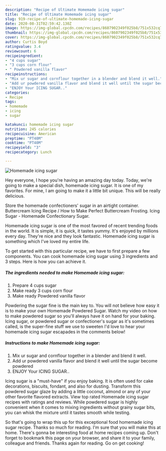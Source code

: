 ```yaml
---
description: "Recipe of Ultimate Homemade icing sugar"
title: "Recipe of Ultimate Homemade icing sugar"
slug: 919-recipe-of-ultimate-homemade-icing-sugar
date: 2020-08-31T02:59:42.130Z
image: https://img-global.cpcdn.com/recipes/8607902349f025b8/751x532cq70/homemade-icing-sugar-recipe-main-photo.jpg
thumbnail: https://img-global.cpcdn.com/recipes/8607902349f025b8/751x532cq70/homemade-icing-sugar-recipe-main-photo.jpg
cover: https://img-global.cpcdn.com/recipes/8607902349f025b8/751x532cq70/homemade-icing-sugar-recipe-main-photo.jpg
author: Curtis Boyd
ratingvalue: 3.4
reviewcount: 6
recipeingredient:
- "4 cups sugar"
- "3 cups corn flour"
- " Powdered vanilla flavor"
recipeinstructions:
- "Mix ur sugar and cornflour together in a blender and blend it well."
- "Add ur powdered vanilla flavor and blend it well until the sugar become powdered"
- "ENJOY Your ICING SUGAR.."
categories:
- Recipe
tags:
- homemade
- icing
- sugar

katakunci: homemade icing sugar 
nutrition: 245 calories
recipecuisine: American
preptime: "PT40M"
cooktime: "PT40M"
recipeyield: "3"
recipecategory: Lunch

---
```



![Homemade icing sugar](https://img-global.cpcdn.com/recipes/8607902349f025b8/751x532cq70/homemade-icing-sugar-recipe-main-photo.jpg)

Hey everyone, I hope you're having an amazing day today. Today, we're going to make a special dish, homemade icing sugar. It is one of my favorites. For mine, I am going to make it a little bit unique. This will be really delicious.

Store the homemade confectioners&#39; sugar in an airtight container. Buttercream Icing Recipe / How to Make Perfect Buttercream Frosting. Icing Sugar - Homemade Confectionary Sugar.

Homemade icing sugar is one of the most favored of recent trending foods in the world. It is simple, it is quick, it tastes yummy. It's enjoyed by millions every day. They're nice and they look fantastic. Homemade icing sugar is something which I've loved my entire life.


To get started with this particular recipe, we have to first prepare a few components. You can cook homemade icing sugar using 3 ingredients and 3 steps. Here is how you can achieve it.

<!--inarticleads1-->

##### The ingredients needed to make Homemade icing sugar:

1. Prepare 4 cups sugar
1. Make ready 3 cups corn flour
1. Make ready  Powdered vanilla flavor


Powdering the sugar fine is the main key to. You will not believe how easy it is to make your own Homemade Powdered Sugar. Watch my video on how to make powdered sugar so you&#39;ll always have it on hand for your baking. Icing sugar, or powdered sugar or confectioner&#39;s sugar as it&#39;s sometimes called, is the super-fine stuff we use to sweeten I&#39;d love to hear your homemade icing sugar escapades in the comments below! 

<!--inarticleads2-->

##### Instructions to make Homemade icing sugar:

1. Mix ur sugar and cornflour together in a blender and blend it well.
1. Add ur powdered vanilla flavor and blend it well until the sugar become powdered
1. ENJOY Your ICING SUGAR..


Icing sugar is a &#34;must-have&#34; if you enjoy baking. It is often used for cake decorations, biscuits, fondant, and also for dusting. Transform this powdered sugar glaze by adding a little coconut, almond or any of your other favorite flavored extracts. View top rated Homemade icing sugar recipes with ratings and reviews. While powdered sugar is highly convenient when it comes to mixing ingredients without grainy sugar bits, you can whisk the mixture until it tastes smooth while testing. 

So that's going to wrap this up for this exceptional food homemade icing sugar recipe. Thanks so much for reading. I'm sure that you will make this at home. There's gonna be interesting food at home recipes coming up. Don't forget to bookmark this page on your browser, and share it to your family, colleague and friends. Thanks again for reading. Go on get cooking!
